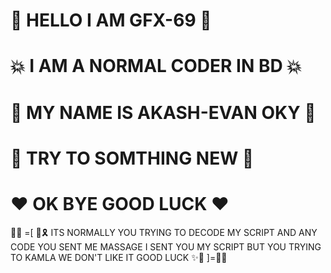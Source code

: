 # 👋 HELLO I AM GFX-69 🤚
# 💥 I AM A NORMAL CODER IN BD 💥
# 💎 MY NAME IS AKASH-EVAN OKY 💎
# 👑 TRY TO SOMTHING NEW 👑
# ❤️ OK BYE GOOD LUCK ❤️

📸🌺 =[ 🧨🎗️ ITS NORMALLY YOU TRYING TO DECODE MY SCRIPT 
AND ANY CODE YOU SENT ME MASSAGE I SENT YOU MY 
SCRIPT BUT YOU TRYING TO KAMLA WE DON'T LIKE IT
 GOOD LUCK ✨🎊 ]=🌺📸
